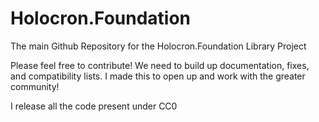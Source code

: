 # Holocron.Foundation
The main Github Repository for the Holocron.Foundation Library Project

Please feel free to contribute! We need to build up documentation, fixes, and compatibility lists. I made this to open up and work with the greater community!

I release all the code present under CC0
